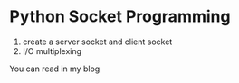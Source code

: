 # Python Socket Programming

1. create a server socket and client socket
2. I/O multiplexing

You can read in my blog
